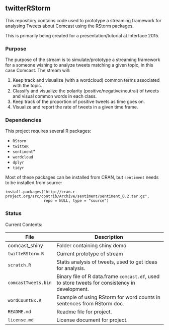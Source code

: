 ## twitterRStorm
This repository contains code used to prototype a streaming framework
for analysing Tweets about Comcast using the RStorm packages.

This is primarily being created for a presentation/tutorial at
Interface 2015.

### Purpose
The purpose of the stream is to simulate/prototype a streaming framework for a
someone wishing to analyze tweets matching a given topic, in this case
Comcast.  The stream will:

1. Keep track and visualize (with a wordcloud) common terms associated
   with the topic.
2. Classify and visualize the polarity (positive/negative/neutral) of
   tweets and visual common words in each class.
3. Keep track of the proportion of positive tweets as time goes on.
4. Visualize and report the rate of tweets in a given time frame.

### Dependencies
This project requires several R packages:

- `RStorm`
- `twitteR`
- `sentiment`*
- `wordcloud`
- `dplyr`
- `tidyr`

Most of these packages can be installed from CRAN, but `sentiment`
needs to be installed from source:

```
install.packages("http://cran.r-project.org/src/contrib/Archive/sentiment/sentiment_0.2.tar.gz",
	             repo = NULL, type = "source")
```

### Status
Current Contents:

File             | Description
-----------------|----------------------------
comcast_shiny    | Folder containing shiny demo
`twitteRStorm.R` | Current prototype of stream
`scratch.R`      | Statis analysis of tweets, used to get ideas for analysis. 
`comcastTweets.bin` | Binary file of R data.frame `comcast.df`, used to store tweets for consistency in development.
`wordCountEx.R` | Example of using RStorm for word counts in sentences from RStorm doc.
`README.md` | Readme file for project.
`license.md` | License document for project.

